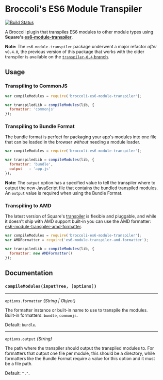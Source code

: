 # Broccoli's ES6 Module Transpiler

[![Build Status](https://travis-ci.org/mmun/broccoli-es6-module-transpiler.svg?branch=tests)](https://travis-ci.org/mmun/broccoli-es6-module-transpiler)

A Broccoli plugin that transpiles ES6 modules to other module types using
**Square's [es6-module-transpiler][transpiler]**.

**Note:** The `es6-module-transpiler` package underwent a major refactor _after_
`v0.4.0`, the previous version of this package that works with the older
transpiler is available on the [`transpiler-0.4` branch][prev-version].

## Usage

### Transpiling to CommonJS

```javascript
var compileModules = require('broccoli-es6-module-transpiler');

var transpiledLib = compileModules(lib, {
  formatter: 'commonjs'
});
```

### Transpiling to Bundle Format

The bundle format is perfect for packaging your app's modules into one file that
can be loaded in the browser _without_ needing a module loader.

```javascript
var compileModules = require('broccoli-es6-module-transpiler');

var transpiledLib = compileModules(lib, {
  formatter: 'bundle',
  output   : 'app.js'
});
```

**Note:** The `output` option has a specified value to tell the transpiler where
to output the new JavaScript file that contains the bundled transpiled modules.
An `output` value is required when using the Bundle Format.

### Transpiling to AMD

The latest version of Square's [transpiler][] is flexible and pluggable, and
while it doesn't ship with AMD support built-in you can use the AMD formatter:
[es6-module-transpiler-amd-formatter][amd-formatter].

```javascript
var compileModules = require('broccoli-es6-module-transpiler');
var AMDFormatter = require('es6-module-transpiler-amd-formatter');

var transpiledLib = compileModules(lib, {
  formatter: new AMDFormatter()
});
```

## Documentation

### `compileModules(inputTree, [options])`

---

`options.formatter` *{String | Object}*

The formatter instance or built-in name to use to transpile the modules.
Built-in formatters: `bundle`, `commonjs`.

Default: `bundle`.

---

`options.output` *{String}*

The path where the transpiler should output the transpiled modules to. For
formatters that output one file per module, this should be a directory, while
formatters like the Bundle Format require a value for this option and it must be
a file path.

Default: `"."`.


[transpiler]: https://github.com/esnext/es6-module-transpiler
[prev-version]: https://github.com/mmun/broccoli-es6-module-transpiler/tree/transpiler-0.4
[amd-formatter]: https://github.com/caridy/es6-module-transpiler-amd-formatter
